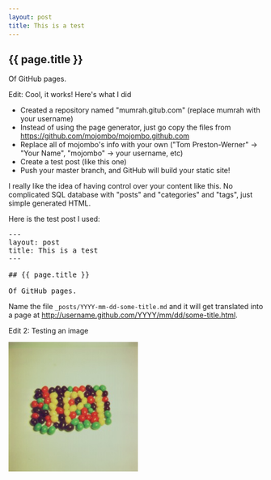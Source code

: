 ```yaml
---
layout: post
title: This is a test
---
```


## {{ page.title }}

Of GitHub pages. 

Edit: Cool, it works! Here's what I did

* Created a repository named "mumrah.gitub.com" (replace mumrah with your username)
* Instead of using the page generator, just go copy the files from https://github.com/mojombo/mojombo.github.com
* Replace all of mojombo's info with your own ("Tom Preston-Werner" -> "Your Name", "mojombo" -> your username, etc)
* Create a test post (like this one)
* Push your master branch, and GitHub will build your static site!

I really like the idea of having control over your content like this. No complicated SQL database with "posts" and "categories" and "tags", just simple generated HTML.

Here is the test post I used:

<pre>
---
layout: post
title: This is a test
---

## {{ page.title }}

Of GitHub pages. 
</pre>

Name the file `_posts/YYYY-mm-dd-some-title.md` and it will get translated into a page at http://username.github.com/YYYY/mm/dd/some-title.html. 

Edit 2: Testing an image

![SIPI Jelly Beans](/images/SIPI_Jelly_Beans_4.1.07.jpg "SIPI Jelly Beans")
